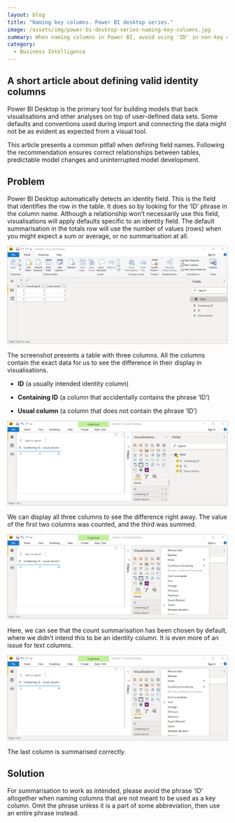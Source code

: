 ```yaml
---
layout: blog
title: "Naming key columns. Power BI desktop series."
image: /assets/img/power-bi-desktop-series-naming-key-columns.jpg
summary: When naming columns in Power BI, avoid using 'ID' in non-key columns to prevent default identity field recognition, ensuring accurate data summarization and visualizations.
category:
  - Business Intelligence
---
```


## A short article about defining valid identity columns
Power BI Desktop is the primary tool for building models that back visualisations and other analyses on top of user-defined data sets. Some defaults and conventions used during import and connecting the data might not be as evident as expected from a visual tool.

This article presents a common pitfall when defining field names. Following the recommendation ensures correct relationships between tables, predictable model changes and uninterrupted model development.

## Problem
Power BI Desktop automatically detects an identity field. This is the field that identifies the row in the table. It does so by looking for the ‘ID’ phrase in the column name. Although a relationship won’t necessarily use this field, visualisations will apply defaults specific to an identity field. The default summarisation in the totals row will use the number of values (rows) when you might expect a sum or average, or no summarisation at all.

![Table1](/assets/img/pbi0_1.png)

The screenshot presents a table with three columns. All the columns contain the exact data for us to see the difference in their display in visualisations.

- **ID** (a usually intended identity column)
  
- **Containing ID** (a column that accidentally contains the phrase ‘ID’)
  
- **Usual column** (a column that does not contain the phrase ‘ID’)

![Table2](/assets/img/pbi0_2.png)  

We can display all three columns to see the difference right away. The value of the first two columns was counted, and the third was summed.

![Table3](/assets/img/pbi0_3.png)  

Here, we can see that the count summarisation has been chosen by default, where we didn’t intend this to be an identity column. It is even more of an issue for text columns.

![Table3](/assets/img/pbi0_4.png)  

The last column is summarised correctly.

## Solution
For summarisation to work as intended, please avoid the phrase ‘ID’ altogether when naming columns that are not meant to be used as a key column. Omit the phrase unless it is a part of some abbreviation, then use an entire phrase instead.


